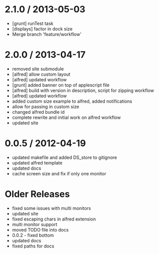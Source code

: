 
2.1.0 / 2013-05-03 
==================

  * [grunt] runTest task
  * [displays] factor in dock size
  * Merge branch 'feature/workflow'

2.0.0 / 2013-04-17 
==================

  * removed site submodule
  * [alfred] allow custom layout
  * [alfred] updated workflow
  * [grunt] added banner on top of applescript file
  * [alfred] build with version in description, script for zipping workflow
  * [alfred] updated workflow
  * added custom size example to alfred, added notifications
  * allow for passing in custom size
  * changed alfred bundle id
  * complete rewrite and initial work on alfred workflow
  * updated site

0.0.5 / 2012-04-19 
==================

  * updated makefile and added DS_store to gitignore
  * updated alfred template
  * updated docs
  * cache screen size and fix if only one monitor

Older Releases
==============

  * fixed some issues with multi monitors
  * updated site
  * fixed escaping chars in alfred extension
  * multi monitor support
  * moved TODO file into docs
  * 0.0.2 - fixed bottom
  * updated docs
  * fixed paths for docs
